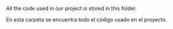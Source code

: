 All the code used in our project is stored in this folder.


En esta carpeta se encuentra todo el código usado en el proyecto.